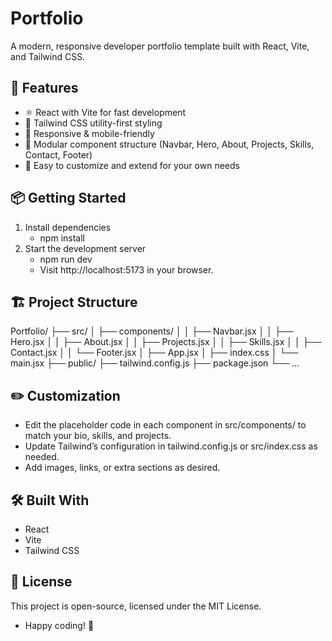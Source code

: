 # Portfolio  
A modern, responsive developer portfolio template built with React, Vite, and Tailwind CSS.

## 🚀 Features
   - ⚛️ React with Vite for fast development
   - 🎨 Tailwind CSS utility-first styling
   - 📱 Responsive & mobile-friendly
   - 🔗 Modular component structure (Navbar, Hero, About, Projects, Skills, Contact, Footer)
   - 🌙 Easy to customize and extend for your own needs

## 📦 Getting Started
1. Install dependencies
   - npm install
2. Start the development server
   - npm run dev
   - Visit http://localhost:5173 in your browser.

## 🏗️ Project Structure
Portfolio/
├── src/
│   ├── components/
│   │   ├── Navbar.jsx
│   │   ├── Hero.jsx
│   │   ├── About.jsx
│   │   ├── Projects.jsx
│   │   ├── Skills.jsx
│   │   ├── Contact.jsx
│   │   └── Footer.jsx
│   ├── App.jsx
│   ├── index.css
│   └── main.jsx
├── public/
├── tailwind.config.js
├── package.json
└── ...

## ✏️ Customization
   - Edit the placeholder code in each component in src/components/ to match your bio, skills, and projects.
   - Update Tailwind’s configuration in tailwind.config.js or src/index.css as needed.
   - Add images, links, or extra sections as desired.

## 🛠️ Built With
   - React
   - Vite
   - Tailwind CSS

## 📄 License
This project is open-source, licensed under the MIT License.

   - Happy coding! 🚀